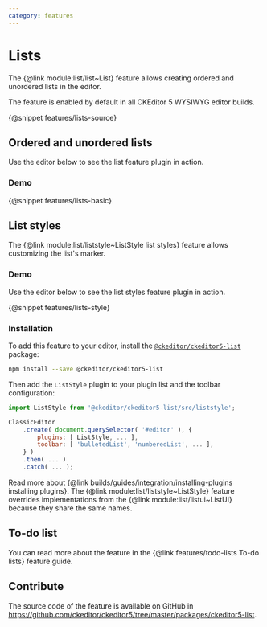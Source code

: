 ```yaml
---
category: features
---
```


# Lists

The {@link module:list/list~List} feature allows creating ordered and unordered lists in the editor.

<info-box info>
	The feature is enabled by default in all CKEditor 5 WYSIWYG editor builds.
</info-box>

{@snippet features/lists-source}

## Ordered and unordered lists

Use the editor below to see the list feature plugin in action.

### Demo

{@snippet features/lists-basic}

## List styles

The {@link module:list/liststyle~ListStyle list styles} feature allows customizing the list's marker. 

### Demo

Use the editor below to see the list styles feature plugin in action.

{@snippet features/lists-style}

### Installation

To add this feature to your editor, install the [`@ckeditor/ckeditor5-list`](https://www.npmjs.com/package/@ckeditor/ckeditor5-list) package:

```bash
npm install --save @ckeditor/ckeditor5-list
```

Then add the `ListStyle` plugin to your plugin list and the toolbar configuration:

```js
import ListStyle from '@ckeditor/ckeditor5-list/src/liststyle';

ClassicEditor
	.create( document.querySelector( '#editor' ), {
		plugins: [ ListStyle, ... ],
		toolbar: [ 'bulletedList', 'numberedList', ... ],
	} )
	.then( ... )
	.catch( ... );
```

<info-box info>
	Read more about {@link builds/guides/integration/installing-plugins installing plugins}.
</info-box>

<info-box warning>
	The {@link module:list/liststyle~ListStyle} feature overrides implementations from the {@link module:list/listui~ListUI} because they share the same names.
</info-box>

## To-do list

You can read more about the feature in the {@link features/todo-lists To-do lists} feature guide.

## Contribute

The source code of the feature is available on GitHub in https://github.com/ckeditor/ckeditor5/tree/master/packages/ckeditor5-list.
